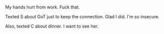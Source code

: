 My hands hurt from work. Fuck that.

Texted S about GoT just to keep the connection. Glad I did. I'm so insecure.

Also, texted C about dinner. I want to see her.
